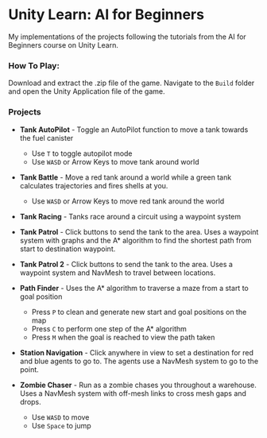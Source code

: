 # Unity Learn: AI for Beginners

My implementations of the projects following the tutorials from the AI for Beginners course on Unity Learn.

### How To Play: 

Download and extract the .zip file of the game. Navigate to the `Build` folder and open the Unity Application file of the game.

### Projects

* **Tank AutoPilot** - Toggle an AutoPilot function to move a tank towards the fuel canister
  * Use `T` to toggle autopilot mode
  * Use `WASD` or Arrow Keys to move tank around world

* **Tank Battle** - Move a red tank around a world while a green tank calculates trajectories and fires shells at you.
  * Use `WASD` or Arrow Keys to move red tank around the world
  
* **Tank Racing** - Tanks race around a circuit using a waypoint system

* **Tank Patrol** - Click buttons to send the tank to the area. Uses a waypoint system with graphs and the A* algorithm to find the shortest path
from start to destination waypoint.

* **Tank Patrol 2** - Click buttons to send the tank to the area. Uses a waypoint system and NavMesh to travel between locations.

* **Path Finder** - Uses the A* algorithm to traverse a maze from a start to goal position
  * Press `P` to clean and generate new start and goal positions on the map
  * Press `C` to perform one step of the A* algorithm
  * Press `M` when the goal is reached to view the path taken

* **Station Navigation** - Click anywhere in view to set a destination for red and blue agents to go to. The agents use a NavMesh system to go to the point.

* **Zombie Chaser** - Run as a zombie chases you throughout a warehouse. Uses a NavMesh system with off-mesh links to cross mesh gaps and drops.
  * Use `WASD` to move
  * Use `Space` to jump
